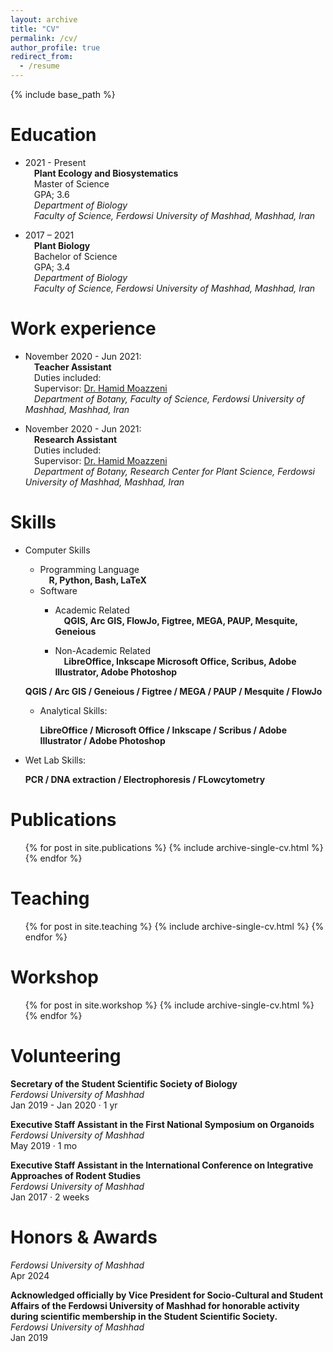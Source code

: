 ```yaml
---
layout: archive
title: "CV"
permalink: /cv/
author_profile: true
redirect_from:
  - /resume
---
```


{% include base_path %}

Education
======
* 2021 - Present <br>
&emsp;**Plant Ecology and Biosystematics** <br>
&emsp;Master of Science<br>
&emsp;GPA; 3.6 <br>
&emsp;*Department of Biology* <br>
&emsp;*Faculty of Science, Ferdowsi University of Mashhad, Mashhad, Iran*<be>

* 2017 – 2021 <br>
&emsp;**Plant Biology** <br>
&emsp;Bachelor of Science <br>
&emsp;GPA; 3.4 <br>
&emsp;*Department of Biology* <br>
&emsp;*Faculty of Science, Ferdowsi University of Mashhad, Mashhad, Iran* <br>

  
Work experience
======
* November 2020 - Jun 2021:<br>
&emsp;**Teacher Assistant**<br>
&emsp;Duties included: <br>
&emsp;Supervisor: [Dr. Hamid Moazzeni](https://scholar.google.com/citations?hl=en&user=H8J7BPe_gNkC)<br>
&emsp;*Department of Botany, Faculty of Science, Ferdowsi University of Mashhad, Mashhad, Iran*<br>

* November 2020 - Jun 2021:<br>
&emsp;**Research Assistant**<br>
&emsp;Duties included: <br>
&emsp;Supervisor: [Dr. Hamid Moazzeni](https://scholar.google.com/citations?hl=en&user=H8J7BPe_gNkC)<br>
&emsp;*Department of Botany, Research Center for Plant Science, Ferdowsi University of Mashhad, Mashhad, Iran*<br>

Skills
======
* Computer Skills
    * Programming Language<br>
    &emsp;**R, Python, Bash, LaTeX**
    * Software
        * Academic Related<br>
        &emsp;**QGIS, Arc GIS, FlowJo, Figtree, MEGA, PAUP, Mesquite, Geneious**

        * Non-Academic Related<br>
        &emsp;**LibreOffice, Inkscape Microsoft Office, Scribus, Adobe Illustrator, Adobe Photoshop**
      
     
    **QGIS / Arc GIS / Geneious / Figtree / MEGA / PAUP / Mesquite / FlowJo**
    
  * Analytical Skills:
    
    **LibreOffice / Microsoft Office / Inkscape / Scribus / Adobe Illustrator / Adobe Photoshop**
    
* Wet Lab Skills:
  
  **PCR / DNA extraction / Electrophoresis / FLowcytometry**
  

Publications
======
  <ul>{% for post in site.publications %}
    {% include archive-single-cv.html %}
  {% endfor %}</ul>

Teaching
======
  <ul>{% for post in site.teaching %}
    {% include archive-single-cv.html %}
  {% endfor %}</ul>

Workshop
======
  <ul>{% for post in site.workshop %}
    {% include archive-single-cv.html %}
  {% endfor %}</ul>

Volunteering
======
**Secretary of the Student Scientific Society of Biology**<br>
*Ferdowsi University of Mashhad*<br>
Jan 2019 - Jan 2020 · 1 yr<br>

**Executive Staff Assistant in the First National Symposium on Organoids**<br>
*Ferdowsi University of Mashhad*<br>
May 2019 · 1 mo<br>

**Executive Staff Assistant in the International Conference on Integrative Approaches of Rodent Studies**<br>
*Ferdowsi University of Mashhad*<br>
Jan 2017 · 2 weeks<br>

Honors & Awards
======

*Ferdowsi University of Mashhad*<br>
Apr 2024<br>

**Acknowledged officially by Vice President for Socio-Cultural and Student Affairs of the Ferdowsi University of Mashhad for honorable activity during scientific membership in the Student Scientific Society.**<br>
*Ferdowsi University of Mashhad*<br>
Jan 2019


